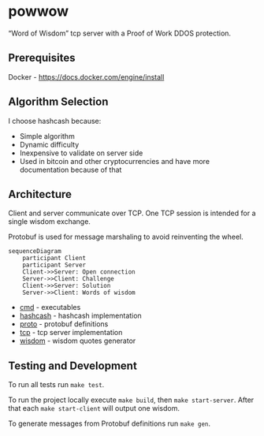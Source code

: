 # powwow

“Word of Wisdom” tcp server with a Proof of Work DDOS protection.

## Prerequisites

Docker - https://docs.docker.com/engine/install

## Algorithm Selection

I choose hashcash because:

- Simple algorithm
- Dynamic difficulty
- Inexpensive to validate on server side
- Used in bitcoin and other cryptocurrencies and have more documentation because of that

## Architecture

Client and server communicate over TCP. One TCP session is intended for a single wisdom exchange.

Protobuf is used for message marshaling to avoid reinventing the wheel.

```mermaid
sequenceDiagram
    participant Client
    participant Server
    Client->>Server: Open connection
    Server->>Client: Challenge
    Client->>Server: Solution
    Server->>Client: Words of wisdom
```

- [cmd](./cmd) - executables
- [hashcash](./hashcash) - hashcash implementation
- [proto](./proto) - protobuf definitions
- [tcp](./tcp) - tcp server implementation
- [wisdom](./wisdom) - wisdom quotes generator

## Testing and Development

To run all tests run `make test`.

To run the project locally execute  `make build`, then `make start-server`.
After that each `make start-client` will output one wisdom.

To generate messages from Protobuf definitions run `make gen`.